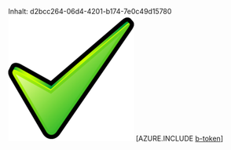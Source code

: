Inhalt: d2bcc264-06d4-4201-b174-7e0c49d15780![Bild](d9e1ba97-a30f-4dbd-93f8-552240556279.png)
[AZURE.INCLUDE [b-token](c85c6a62-ef65-40cc-9616-5e27041b2a74.md)]
